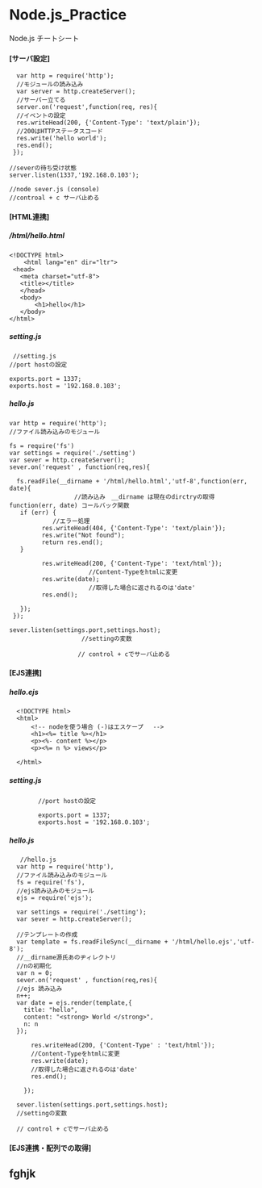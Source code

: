 # Node.js_Practice
Node.js チートシート　

#### [サーバ設定]  

      var http = require('http');
      //モジュールの読み込み　
      var server = http.createServer();
      //サーバー立てる　
      server.on('request',function(req, res){
      //イベントの設定
      res.writeHead(200, {'Content-Type': 'text/plain'});
      //200はHTTPステータスコード
      res.write('hello world');
      res.end();
     });

    //severの待ち受け状態　
    server.listen(1337,'192.168.0.103');

    //node sever.js (console)
    //controal + c サーバ止める　

#### [HTML連携]  

##### /html/hello.html

    <!DOCTYPE html>
        <html lang="en" dir="ltr">
     <head>
       <meta charset="utf-8">
       <title></title>
       </head>
       <body>
           <h1>hello</h1>
       </body>
    </html>
    
 ##### setting.js 
 
     //setting.js
    //port hostの設定　

    exports.port = 1337;
    exports.host = '192.168.0.103';

 ##### hello.js 
 
    var http = require('http');
    //ファイル読み込みのモジュール　
    
    fs = require('fs')
    var settings = require('./setting')
    var sever = http.createServer();
    sever.on('request' , function(req,res){
      
      fs.readFile(__dirname + '/html/hello.html','utf-8',function(err, date){
                      //読み込み　__dirname は現在のdirctryの取得　function(err, date) コールバック関数
       if (err) {
                //エラー処理
             res.writeHead(404, {'Content-Type': 'text/plain'});
             res.write("Not found");
             return res.end();
       }
       
             res.writeHead(200, {'Content-Type': 'text/html'});
                          //Content-Typeをhtmlに変更　
             res.write(date);
                          //取得した場合に返されるのは'date'
             res.end();

       });
     });

    sever.listen(settings.port,settings.host);
                        //settingの変数

                       // control + cでサーバ止める　
                       
#### [EJS連携]        

 ##### hello.ejs  
 
      <!DOCTYPE html>
      <html>
          <!-- nodeを使う場合 (-)はエスケープ　 -->
          <h1><%= title %></h1>
          <p><%- content %></p>
          <p><%= n %> views</p>

      </html>

 ##### setting.js  
            //port hostの設定　

            exports.port = 1337;
            exports.host = '192.168.0.103';  
            
 ##### hello.js   
 
       //hello.js
      var http = require('http'),
      //ファイル読み込みのモジュール　
      fs = require('fs'),
      //ejs読み込みのモジュール
      ejs = require('ejs');

      var settings = require('./setting');
      var sever = http.createServer();

      //テンプレートの作成
      var template = fs.readFileSync(__dirname + '/html/hello.ejs','utf-8');
      //__dirname源氏あのヂィレクトリ
      //nの初期化
      var n = 0;
      sever.on('request' , function(req,res){
      //ejs 読み込み　
      n++;
      var date = ejs.render(template,{
        title: "hello",
        content: "<strong> World </strong>",
        n: n
      });

          res.writeHead(200, {'Content-Type' : 'text/html'});
          //Content-Typeをhtmlに変更　
          res.write(date);
          //取得した場合に返されるのは'date'
          res.end();

        });

      sever.listen(settings.port,settings.host);
      //settingの変数

      // control + cでサーバ止める　
            
#### [EJS連携・配列での取得]  
##  fghjk
